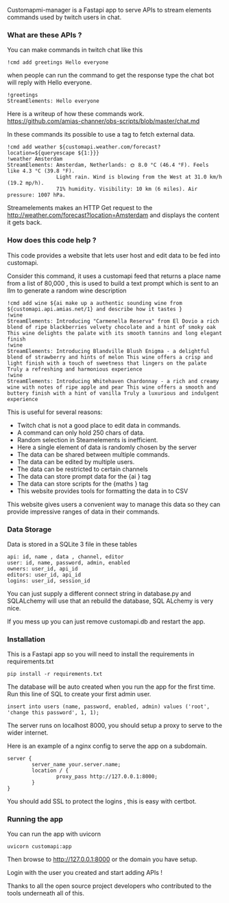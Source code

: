 
Customapmi-manager is a Fastapi app to serve APIs to stream elements commands used by twitch users in chat.

### What are these APIs ? 

You can make commands in twitch chat like this 
```
!cmd add greetings Hello everyone
```

when people can run the command to get the response type  the chat bot will reply with Hello everyone.

```
!greetings
StreamElements: Hello everyone
```

Here is a writeup of how these commands work.<Br>
https://github.com/amias-channer/obs-scripts/blob/master/chat.md

In these commands its possible to use a tag to fetch external data.

```
!cmd add weather ${customapi.weather.com/forecast?location=${queryescape ${1:}}}
!weather Amsterdam
StreamElements: Amsterdam, Netherlands: 🌞 8.0 °C (46.4 °F). Feels like 4.3 °C (39.8 °F). 
                Light rain. Wind is blowing from the West at 31.0 km/h (19.2 mp/h). 
                71% humidity. Visibility: 10 km (6 miles). Air pressure: 1007 hPa.
```
Streamelements makes an HTTP Get request to the http://weather.com/forecast?location=Amsterdam and displays the content it gets back.

### How does this code help ?

This code provides a website that lets user host and edit data to be fed into customapi.

Consider this command, it uses a customapi feed that returns a place name from a list of 80,000 , this is used to build a text prompt which is sent to an llm to  generate a random wine description 
```
!cmd add wine ${ai make up a authentic sounding wine from ${customapi.api.amias.net/1} and describe how it tastes }
!wine
StreamElements: Introducing "Carmenella Reserva" from El Dovio a rich blend of ripe blackberries velvety chocolate and a hint of smoky oak This wine delights the palate with its smooth tannins and long elegant finish
!wine
StreamElements: Introducing Blandville Blush Enigma - a delightful blend of strawberry and hints of melon This wine offers a crisp and light finish with a touch of sweetness that lingers on the palate Truly a refreshing and harmonious experience
!wine
StreamElements: Introducing Whitehaven Chardonnay - a rich and creamy wine with notes of ripe apple and pear This wine offers a smooth and buttery finish with a hint of vanilla Truly a luxurious and indulgent experience
```

This is useful for several reasons:
* Twitch chat is not a good place to edit data in commands.
* A command can only hold 250 chars of data.
* Random selection in Steamelements is inefficient.
* Here a single element of data is randomly chosen by the server
* The data can be shared between multiple commands.
* The data can be edited by multiple users.
* The data can be restricted to certain channels
* The data can store prompt data for the {ai } tag
* The data can store scripts for the {maths } tag
* This website provides tools for formatting the data in to CSV

This website gives users a convenient way to manage this data so they
can provide impressive ranges of data in their commands.

### Data Storage

Data is stored in a SQLite 3 file in these tables

    api: id, name , data , channel, editor
    user: id, name, password, admin, enabled
    owners: user_id, api_id
    editors: user_id, api_id
    logins: user_id, session_id 

You can just supply a different connect string in database.py and SQLALchemy
will use that an rebuild the database, SQL ALchemy is very nice.

If you mess up you can just remove customapi.db and restart the app.


### Installation

This is a Fastapi app so you will need to install the requirements in requirements.txt
```
pip install -r requirements.txt
```
The database will be auto created when you run the app for the first time.
Run this line of SQL to create your first admin user.
```
insert into users (name, password, enabled, admin) values ('root', 'change this password', 1, 1);
```


The server runs on localhost 8000,  you should setup a proxy to serve to the wider internet.

Here is an example of a nginx config to serve the app on a subdomain.
```
server {
        server_name your.server.name;
        location / {
                proxy_pass http://127.0.0.1:8000;
        }
}
```
You should add SSL to protect the logins , this is easy with certbot.

### Running the app

You can run the app with uvicorn
```
uvicorn customapi:app
```
Then browse to http://127.0.0.1:8000 or the domain you have setup.

Login with the user you created and start adding APIs !

Thanks to all the open source project developers who contributed to the tools underneath all of this.






